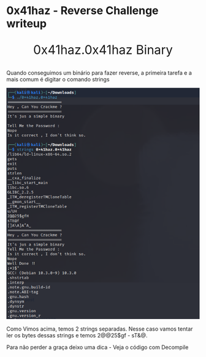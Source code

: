 # 0x41haz - Reverse Challenge writeup

<p style="text-align: center; font-size: 2rem">0x41haz.0x41haz Binary</p>

Quando conseguimos um binário para fazer reverse, a primeira tarefa e a mais comum é digitar o comando strings 

<img src="images/0x41hazStrings.png">

Como Vimos acima, temos 2 strings separadas. Nesse caso vamos tentar ler os bytes dessas strings e temos 2@@25$gf - sT&@.

Para não perder a graça deixo uma dica - Veja o código com Decompile 


